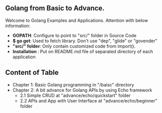 ## Golang from Basic to Advance. 
Welcome to Golang Examples and Applications. Attention with below information:
- <b>GOPATH</b>: Configure to point to "src/" folder in Source Code
- <b>$ go get</b>: Used to fetch library. Don't use "dep", "glide" or "govender"
- <b> "src/" folder</b>: Only contain customized code from import(). 
- <b> Installation </b>: Put on README.md file of separated directory of each application

## Content of Table
- Chapter 1: Basic Golang programming in "/baisc" directory
- Chapter 2: A bit advance for Golang APIs by using Echo framework
	- 2.1 Simple CRUD at "advance/echo/quickstart" folder
	- 2.2 APIs and App with User Interface at "advance/echo/beginner" folder